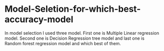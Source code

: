# Model-Seletion-for-which-best-accuracy-model
In model selection I used three model. First one is Multiple Linear regression model. Second one is Decision Regression tree model  and last one is Random forest regression model and which best of them.
